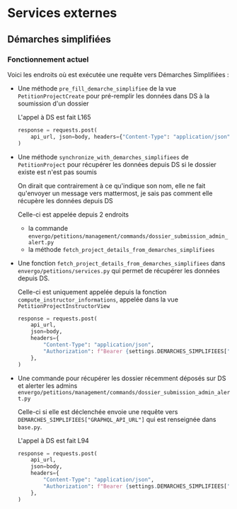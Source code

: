 # Services externes

## Démarches simplifiées

### Fonctionnement actuel

Voici les endroits où est exécutée une requête vers Démarches Simplifiées :

- Une méthode `pre_fill_demarche_simplifiee` de la vue `PetitionProjectCreate` pour pré-remplir les données dans DS à la soumission d'un dossier

    L'appel à DS est fait L165

    ```python
    response = requests.post(
        api_url, json=body, headers={"Content-Type": "application/json"}
    )
    ```

- Une méthode `synchronize_with_demarches_simplifiees` de `PetitionProject` pour récupérer les données depuis DS si le dossier existe est n'est pas soumis

    On dirait que contrairement à ce qu'indique son nom, elle ne fait qu'envoyer un message vers mattermost, je sais pas comment elle récupère les données depuis DS

    Celle-ci est appelée depuis 2 endroits
    - la commande `envergo/petitions/management/commands/dossier_submission_admin_alert.py`
    - la méthode `fetch_project_details_from_demarches_simplifiees`

- Une fonction `fetch_project_details_from_demarches_simplifiees` dans `envergo/petitions/services.py` qui permet de récupérer les données depuis DS.

    Celle-ci est uniquement appelée depuis la fonction `compute_instructor_informations`, appelée dans la vue `PetitionProjectInstructorView`

    ```python
    response = requests.post(
        api_url,
        json=body,
        headers={
            "Content-Type": "application/json",
            "Authorization": f"Bearer {settings.DEMARCHES_SIMPLIFIEES['GRAPHQL_API_BEARER_TOKEN']}",
        },
    )
    ```

- Une commande pour récupérer les dossier récemment déposés sur DS et alerter les admins `envergo/petitions/management/commands/dossier_submission_admin_alert.py`

    Celle-ci si elle est déclenchée envoie une requête vers `DEMARCHES_SIMPLIFIEES["GRAPHQL_API_URL"]` qui est renseignée dans `base.py`.

    L'appel à DS est fait L94

    ```python
    response = requests.post(
        api_url,
        json=body,
        headers={
            "Content-Type": "application/json",
            "Authorization": f"Bearer {settings.DEMARCHES_SIMPLIFIEES['GRAPHQL_API_BEARER_TOKEN']}",
        },
    )
    ```
